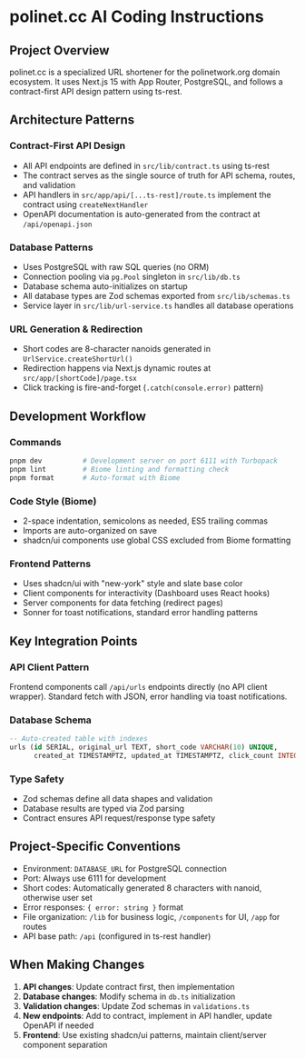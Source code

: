 # polinet.cc AI Coding Instructions

## Project Overview

polinet.cc is a specialized URL shortener for the polinetwork.org domain ecosystem. It uses Next.js 15 with App Router, PostgreSQL, and follows a contract-first API design pattern using ts-rest.

## Architecture Patterns

### Contract-First API Design
- All API endpoints are defined in `src/lib/contract.ts` using ts-rest
- The contract serves as the single source of truth for API schema, routes, and validation
- API handlers in `src/app/api/[...ts-rest]/route.ts` implement the contract using `createNextHandler`
- OpenAPI documentation is auto-generated from the contract at `/api/openapi.json`

### Database Patterns
- Uses PostgreSQL with raw SQL queries (no ORM)
- Connection pooling via `pg.Pool` singleton in `src/lib/db.ts`
- Database schema auto-initializes on startup
- All database types are Zod schemas exported from `src/lib/schemas.ts`
- Service layer in `src/lib/url-service.ts` handles all database operations

### URL Generation & Redirection
- Short codes are 8-character nanoids generated in `UrlService.createShortUrl()`
- Redirection happens via Next.js dynamic routes at `src/app/[shortCode]/page.tsx`
- Click tracking is fire-and-forget (`.catch(console.error)` pattern)

## Development Workflow

### Commands
```bash
pnpm dev          # Development server on port 6111 with Turbopack
pnpm lint         # Biome linting and formatting check
pnpm format       # Auto-format with Biome
```

### Code Style (Biome)
- 2-space indentation, semicolons as needed, ES5 trailing commas
- Imports are auto-organized on save
- shadcn/ui components use global CSS excluded from Biome formatting

### Frontend Patterns
- Uses shadcn/ui with "new-york" style and slate base color
- Client components for interactivity (Dashboard uses React hooks)
- Server components for data fetching (redirect pages)
- Sonner for toast notifications, standard error handling patterns

## Key Integration Points

### API Client Pattern
Frontend components call `/api/urls` endpoints directly (no API client wrapper). Standard fetch with JSON, error handling via toast notifications.

### Database Schema
```sql
-- Auto-created table with indexes
urls (id SERIAL, original_url TEXT, short_code VARCHAR(10) UNIQUE, 
      created_at TIMESTAMPTZ, updated_at TIMESTAMPTZ, click_count INTEGER)
```

### Type Safety
- Zod schemas define all data shapes and validation
- Database results are typed via Zod parsing
- Contract ensures API request/response type safety

## Project-Specific Conventions

- Environment: `DATABASE_URL` for PostgreSQL connection
- Port: Always use 6111 for development
- Short codes: Automatically generated 8 characters with nanoid, otherwise user set
- Error responses: `{ error: string }` format
- File organization: `/lib` for business logic, `/components` for UI, `/app` for routes
- API base path: `/api` (configured in ts-rest handler)

## When Making Changes

1. **API changes**: Update contract first, then implementation
2. **Database changes**: Modify schema in `db.ts` initialization
3. **Validation changes**: Update Zod schemas in `validations.ts`
4. **New endpoints**: Add to contract, implement in API handler, update OpenAPI if needed
5. **Frontend**: Use existing shadcn/ui patterns, maintain client/server component separation
